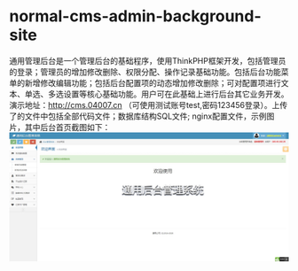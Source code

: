 # normal-cms-admin-background-site
通用管理后台是一个管理后台的基础程序，使用ThinkPHP框架开发，包括管理员的登录；管理员的增加修改删除、权限分配、操作记录基础功能。包括后台功能菜单的新增修改编辑功能；包括后台配置项的动态增加修改删除；可对配置项进行文本、单选、多选设置等核心基础功能。用户可在此基础上进行后台其它业务开发。演示地址：<a href="http://cms.04007.cn">http://cms.04007.cn</a>  （可使用测试账号test,密码123456登录）。上传了的文件中包括全部代码文件；数据库结构SQL文件; nginx配置文件，示例图片，其中后台首页截图如下：
<img src="https://github.com/KermitCode/normal-cms-admin-background-site/blob/master/%E9%80%9A%E7%94%A8%E5%90%8E%E5%8F%B0%E7%AE%A1%E7%90%86%E7%B3%BB%E7%BB%9F-%E6%AC%A2%E8%BF%8E%E9%A1%B5.jpg?raw=true">
